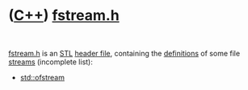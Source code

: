 



 

 

 

 

 

([C++](Cpp.htm)) [fstream.h](CppFstreamH.htm)
=============================================

 

[fstream.h](CppFstreamH.htm) is an [STL](CppStl.htm) [header
file](CppHeaderFile.htm), containing the
[definitions](CppDefinition.htm) of some file [streams](CppStream.htm)
(incomplete list):

-   [std::ofstream](CppOfstream.htm)

 

 

 

 

 





 



